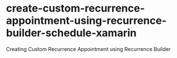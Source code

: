 # create-custom-recurrence-appointment-using-recurrence-builder-schedule-xamarin
Creating Custom Recurrence Appointment using Recurrence Builder

